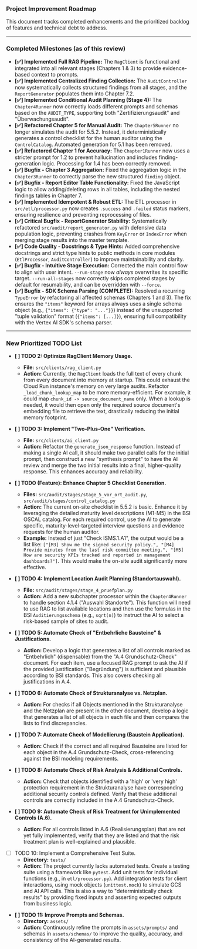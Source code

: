 ### **Project Improvement Roadmap**

This document tracks completed enhancements and the prioritized backlog of features and technical debt to address.

---

### **Completed Milestones (as of this review)**

*   **[✅] Implemented Full RAG Pipeline:** The `RagClient` is functional and integrated into all relevant stages (Chapters 1 & 3) to provide evidence-based context to prompts.
*   **[✅] Implemented Centralized Finding Collection:** The `AuditController` now systematically collects structured findings from all stages, and the `ReportGenerator` populates them into Chapter 7.2.
*   **[✅] Implemented Conditional Audit Planning (Stage 4):** The `Chapter4Runner` now correctly loads different prompts and schemas based on the `AUDIT_TYPE`, supporting both "Zertifizierungsaudit" and "Überwachungsaudit".
*   **[✅] Refactored Chapter 5 for Manual Audit:** The `Chapter5Runner` no longer simulates the audit for 5.5.2. Instead, it deterministically generates a control checklist for the human auditor using the `ControlCatalog`. Automated generation for 5.1 has been removed.
*   **[✅] Refactored Chapter 1 for Accuracy:** The `Chapter1Runner` now uses a stricter prompt for 1.2 to prevent hallucination and includes finding-generation logic. Processing for 1.4 has been correctly removed.
*   **[✅] Bugfix - Chapter 3 Aggregation:** Fixed the aggregation logic in the `Chapter3Runner` to correctly parse the new structured `finding` object.
*   **[✅] Bugfix - Report Editor Table Functionality:** Fixed the JavaScript logic to allow adding/deleting rows in all tables, including the nested findings tables in Chapter 7.
*   **[✅] Implemented Idempotent & Robust ETL:** The ETL processor in `src/etl/processor.py` now creates `.success` and `.failed` status markers, ensuring resilience and preventing reprocessing of files.
*   **[✅] Critical Bugfix - ReportGenerator Stability:** Systematically refactored `src/audit/report_generator.py` with defensive data population logic, preventing crashes from `KeyError` or `IndexError` when merging stage results into the master template.
*   **[✅] Code Quality - Docstrings & Type Hints:** Added comprehensive docstrings and strict type hints to public methods in core modules (`EtlProcessor`, `AuditController`) to improve maintainability and clarity.
*   **[✅] Bugfix - Intuitive Stage Execution:** Corrected the main control flow to align with user intent. `--run-stage` now *always* overwrites its specific target. `--run-all-stages` now correctly skips completed stages by default for resumability, and can be overridden with `--force`.
*   **[✅] Bugfix - SDK Schema Parsing (COMPLETE):** Resolved a recurring `TypeError` by refactoring all affected schemas (Chapters 1 and 3). The fix ensures the `"items"` keyword for arrays always uses a single schema object (e.g., `{"items": {"type": "..."}}`) instead of the unsupported "tuple validation" format (`{"items": [...]}`), ensuring full compatibility with the Vertex AI SDK's schema parser.

---

### **New Prioritized TODO List**

*   **[ ] TODO 2: Optimize RagClient Memory Usage.**
    *   **File:** `src/clients/rag_client.py`
    *   **Action:** Currently, the `RagClient` loads the full text of every chunk from every document into memory at startup. This could exhaust the Cloud Run instance's memory on very large audits. Refactor `_load_chunk_lookup_map` to be more memory-efficient. For example, it could map `chunk_id -> source_document_name` only. When a lookup is needed, it would then open only the required source document's embedding file to retrieve the text, drastically reducing the initial memory footprint.

*   **[ ] TODO 3: Implement "Two-Plus-One" Verification.**
    *   **File:** `src/clients/ai_client.py`
    *   **Action:** Refactor the `generate_json_response` function. Instead of making a single AI call, it should make two parallel calls for the initial prompt, then construct a new "synthesis prompt" to have the AI review and merge the two initial results into a final, higher-quality response. This enhances accuracy and reliability.

*   **[ ] TODO (Feature): Enhance Chapter 5 Checklist Generation.**
    *   **Files:** `src/audit/stages/stage_5_vor_ort_audit.py`, `src/audit/stages/control_catalog.py`
    *   **Action:** The current on-site checklist in 5.5.2 is basic. Enhance it by leveraging the detailed maturity level descriptions (M1-M5) in the BSI OSCAL catalog. For each required control, use the AI to generate specific, maturity-level-targeted interview questions and evidence requests for the human auditor.
    *   **Example:** Instead of just "Check ISMS.1.A1", the output would be a list like: `["[M3] Show me the signed security policy.", "[M4] Provide minutes from the last risk committee meeting.", "[M5] How are security KPIs tracked and reported in management dashboards?"]`. This would make the on-site audit significantly more effective.

*   **[ ] TODO 4: Implement Location Audit Planning (Standortauswahl).**
    *   **File:** `src/audit/stages/stage_4_pruefplan.py`
    *   **Action:** Add a new subchapter processor within the `Chapter4Runner` to handle section 4.1.4 ("Auswahl Standorte"). This function will need to use RAG to list available locations and then use the formulas in the BSI `Auditierungsschema` (e.g., `sqrt(n)`) to instruct the AI to select a risk-based sample of sites to audit.

*   **[ ] TODO 5: Automate Check of "Entbehrliche Bausteine" & Justifications.**
    *   **Action:** Develop a logic that generates a list of all controls marked as "Entbehrlich" (dispensable) from the "A.4 Grundschutz-Check" document. For each item, use a focused RAG prompt to ask the AI if the provided justification ("Begründung") is sufficient and plausible according to BSI standards. This also covers checking all justifications in A.4.

*   **[ ] TODO 6: Automate Check of Strukturanalyse vs. Netzplan.**
    *   **Action:** For checks if all Objects mentioned in the Strukturanalyse and the Netzplan are present in the other document, develop a logic that generates a list of all objects in each file and then compares the lists to find discrepancies.

*   **[ ] TODO 7: Automate Check of Modellierung (Baustein Application).**
    *   **Action:** Check if the correct and all required Bausteine are listed for each object in the A.4 Grundschutz-Check, cross-referencing against the BSI modeling requirements.

*   **[ ] TODO 8: Automate Check of Risk Analysis & Additional Controls.**
    *   **Action:** Check that objects identified with a 'high' or 'very high' protection requirement in the Strukturanalyse have corresponding additional security controls defined. Verify that these additional controls are correctly included in the A.4 Grundschutz-Check.

*   **[ ] TODO 9: Automate Check of Risk Treatment for Unimplemented Controls (A.6).**
    *   **Action:** For all controls listed in A.6 (Realisierungsplan) that are not yet fully implemented, verify that they are listed and that the risk treatment plan is well-explained and plausible.

*   [ ] TODO 10: Implement a Comprehensive Test Suite.
    *   **Directory:** `tests/`
    *   **Action:** The project currently lacks automated tests. Create a testing suite using a framework like `pytest`. Add unit tests for individual functions (e.g., in `etl/processor.py`). Add integration tests for client interactions, using mock objects (`unittest.mock`) to simulate GCS and AI API calls. This is also a way to "deterministically check results" by providing fixed inputs and asserting expected outputs from business logic.

*   **[ ] TODO 11: Improve Prompts and Schemas.**
    *   **Directory:** `assets/`
    *   **Action:** Continuously refine the prompts in `assets/prompts/` and schemas in `assets/schemas/` to improve the quality, accuracy, and consistency of the AI-generated results.